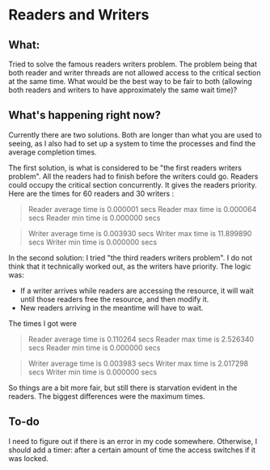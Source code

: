 # Readers and Writers

## What:
Tried to solve the famous readers writers problem. The problem being that both reader and writer threads are not allowed access to the 
critical section at the same time. What would be the best way to be fair to both (allowing both readers and writers to have approximately 
the same wait time)?

## What's happening right now?
Currently there are two solutions. Both are longer than what you are used to seeing, as I also had to set up a system to time the processes and find 
the average completion times.

The first solution, is what is considered to be "the first readers writers problem". All the readers had to finish before the writers could go. 
Readers could occupy the critical section concurrently. It gives the readers priority. 
Here are the times for 60 readers and 30 writers :
> Reader average time is 0.000001 secs 
> Reader max time is 0.000064 secs 
> Reader min time is 0.000000 secs 
 
> Writer average time is 0.003930 secs 
> Writer max time is 11.899890 secs 
> Writer min time is 0.000000 secs 

In the second solution: I tried "the third readers writers problem". I do not think that it technically worked out, as the writers have
priority. The logic was: 
- If a writer arrives while readers are accessing the resource, it will wait until those readers free the resource, and then modify it.  
- New readers arriving in the meantime will have to wait.

The times I got were 
>  Reader average time is 0.110264 secs 
>  Reader max time is 2.526340 secs 
>  Reader min time is 0.000000 secs 
 
> Writer average time is 0.003983 secs 
> Writer max time is 2.017298 secs 
> Writer min time is 0.000000 secs 

So things are a bit more fair, but still there is starvation evident in the readers. The biggest differences were the maximum times.

## To-do

I need to figure out if there is an error in my code somewhere. Otherwise, I should add a timer:
after a certain amount of time the access switches if it was locked.
